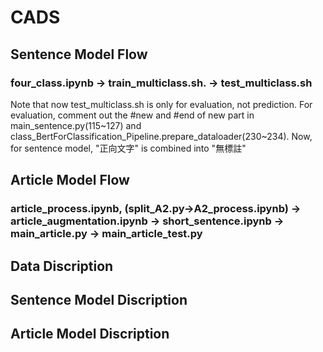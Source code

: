 # CADS
## Sentence Model Flow
### four_class.ipynb -> train_multiclass.sh. -> test_multiclass.sh<br>
Note that now test_multiclass.sh is only for evaluation, not prediction.
For evaluation, comment out the #new and #end of new part in main_sentence.py(115~127) and class_BertForClassification_Pipeline.prepare_dataloader(230~234).
Now, for sentence model, "正向文字" is combined into "無標註"
## Article Model Flow
### article_process.ipynb, (split_A2.py->A2_process.ipynb) -> article_augmentation.ipynb -> short_sentence.ipynb -> main_article.py -> main_article_test.py<br>

## Data Discription

## Sentence Model Discription

## Article Model Discription

